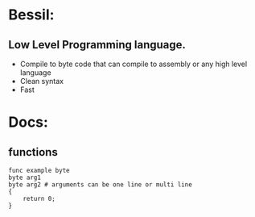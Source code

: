 # Bessil:
## Low Level Programming language.
- Compile to byte code that can compile to assembly or any high level language
- Clean syntax
- Fast

# Docs:
## functions

```
func example byte
byte arg1 
byte arg2 # arguments can be one line or multi line
{
	return 0;
}
```